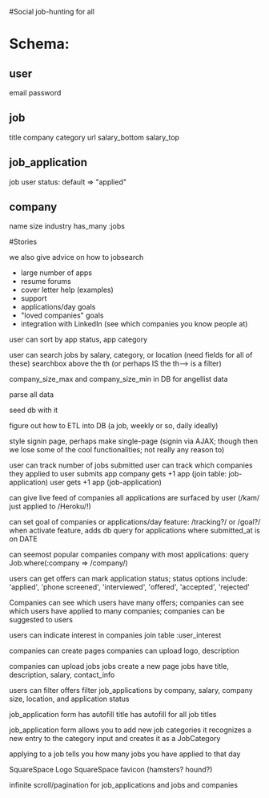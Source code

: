 #Social job-hunting for all

Schema:
=======================================

user
--
email
password

job
--
title
company
category
url
salary_bottom
salary_top

job_application
--
job
user
status: default => "applied"

company
--
name
size
industry
has_many :jobs


#Stories

<!-- users add job-applications
  this creates a Job if it doesnt exist
jobs have fields-categories (bizdev, sales, marketing, dev, devops, etc)
jobs are then surfaced by field (jobs.where :category => /cat/) -->

we also give advice on how to jobsearch
 - large number of apps
 - resume forums
 - cover letter help (examples)
 - support
 - applications/day goals
 - "loved companies" goals
 - integration with LinkedIn (see which companies you know people at)
 
user can sort by app status, app category

user can search jobs by salary, category, or location (need fields for all of these)
searchbox above the th (or perhaps IS the th--> is a filter)

company_size_max and company_size_min in DB for angellist data

parse all data

seed db with it

figure out how to ETL into DB (a job, weekly or so, daily ideally)

style signin page, perhaps make single-page (signin via AJAX; though then we lose some of the cool functionalities; not really any reason to)
 
user can track number of jobs submitted
user can track which companies they applied to
user submits app
company gets +1 app (join table: job-application)
user gets +1 app (job-application)

can give live feed of companies
all applications are surfaced by user (/kam/ just applied to /Heroku/!)

can set goal of companies or applications/day
feature: /tracking?/ or /goal?/
when activate feature, adds db query for applications where submitted_at is on DATE

can seemost popular companies
company with most applications: query Job.where(:company => /company/)

users can get offers
can mark application status; status options include: 'applied', 'phone screened', 'interviewed', 'offered', 'accepted', 'rejected'

Companies can see which users have many offers; companies can see which users have applied to many companies; companies can be suggested to users

users can indicate interest in companies
join table :user_interest

companies can create pages
companies can upload logo, description

companies can upload jobs
jobs create a new page
jobs have title, description, salary, contact_info

users can filter offers
filter job_applications by company, salary, company size, location, and application status

job_application form has autofill
title has autofill for all job titles

job_application form allows you to add new job categories
it recognizes a new entry to the category input and creates it as a JobCategory

applying to a job tells you how many jobs you have applied to that day
<!-- creating a new job_application flashes a message containing the number of jobs you have applied to that day -->

SquareSpace Logo
SquareSpace favicon (hamsters? hound?)

infinite scroll/pagination for job_applications and jobs and companies

